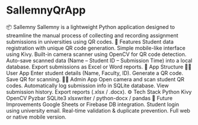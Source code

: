 # SallemnyQrApp
📦 Sallemny
Sallemny is a lightweight Python application designed to streamline the manual process of collecting and recording assignment submissions in universities using QR codes.
🚀 Features
Student data registration with unique QR code generation.
Simple mobile-like interface using Kivy.
Built-in camera scanner using OpenCV for QR code detection.
Auto-save scanned data (Name – Student ID – Submission Time) into a local database.
Export submissions as Excel or Word reports.
📱 App Structure
🧑‍🎓 User App
Enter student details (Name, Faculty, ID).
Generate a QR code.
Save QR for scanning.
🧑‍💼 Admin App
Open camera and scan student QR codes.
Automatically log submission info in SQLite database.
View submission history.
Export reports (.xlsx / .docx).
⚙️ Tech Stack
Python
Kivy
OpenCV
Pyzbar
SQLite3
xlsxwriter / python-docx / pandas
📌 Future Improvements
Google Sheets or Firebase DB integration.
Student login using university email.
Real-time validation & duplicate prevention.
Full web or native mobile version.
